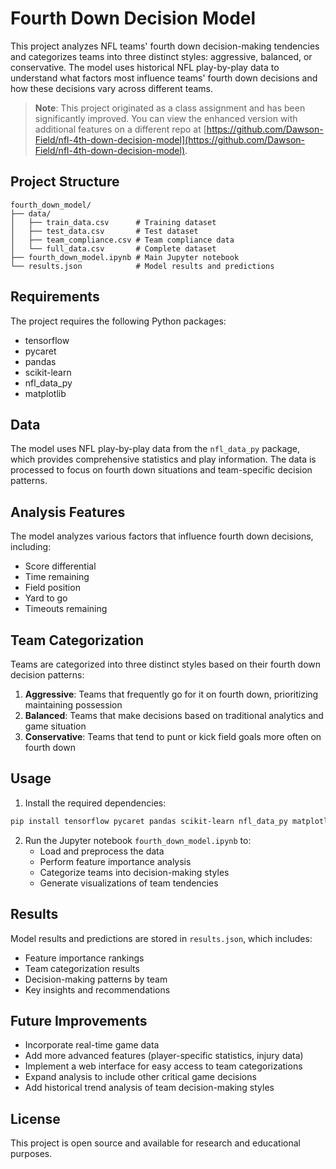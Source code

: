 # Fourth Down Decision Model

This project analyzes NFL teams' fourth down decision-making tendencies and categorizes teams into three distinct styles: aggressive, balanced, or conservative. The model uses historical NFL play-by-play data to understand what factors most influence teams' fourth down decisions and how these decisions vary across different teams.

> **Note**: This project originated as a class assignment and has been significantly improved. You can view the enhanced version with additional features on a different repo at [https://github.com/Dawson-Field/nfl-4th-down-decision-model](https://github.com/Dawson-Field/nfl-4th-down-decision-model).

## Project Structure

```
fourth_down_model/
├── data/
│   ├── train_data.csv      # Training dataset
│   ├── test_data.csv       # Test dataset
│   ├── team_compliance.csv # Team compliance data
│   └── full_data.csv       # Complete dataset
├── fourth_down_model.ipynb # Main Jupyter notebook
└── results.json            # Model results and predictions
```

## Requirements

The project requires the following Python packages:
- tensorflow
- pycaret
- pandas
- scikit-learn
- nfl_data_py
- matplotlib

## Data

The model uses NFL play-by-play data from the `nfl_data_py` package, which provides comprehensive statistics and play information. The data is processed to focus on fourth down situations and team-specific decision patterns.

## Analysis Features

The model analyzes various factors that influence fourth down decisions, including:
- Score differential
- Time remaining
- Field position
- Yard to go
- Timeouts remaining


## Team Categorization

Teams are categorized into three distinct styles based on their fourth down decision patterns:

1. **Aggressive**: Teams that frequently go for it on fourth down, prioritizing maintaining possession
2. **Balanced**: Teams that make decisions based on traditional analytics and game situation
3. **Conservative**: Teams that tend to punt or kick field goals more often on fourth down

## Usage

1. Install the required dependencies:
```bash
pip install tensorflow pycaret pandas scikit-learn nfl_data_py matplotlib
```

2. Run the Jupyter notebook `fourth_down_model.ipynb` to:
   - Load and preprocess the data
   - Perform feature importance analysis
   - Categorize teams into decision-making styles
   - Generate visualizations of team tendencies

## Results

Model results and predictions are stored in `results.json`, which includes:
- Feature importance rankings
- Team categorization results
- Decision-making patterns by team
- Key insights and recommendations

## Future Improvements

- Incorporate real-time game data
- Add more advanced features (player-specific statistics, injury data)
- Implement a web interface for easy access to team categorizations
- Expand analysis to include other critical game decisions
- Add historical trend analysis of team decision-making styles

## License

This project is open source and available for research and educational purposes. 